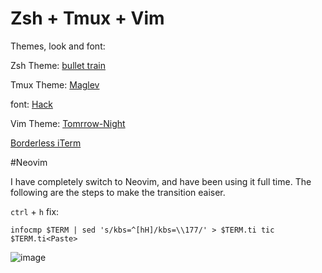 # Zsh + Tmux + Vim

Themes, look and font:

Zsh Theme: [bullet train](https://github.com/caiogondim/bullet-train-oh-my-zsh-theme)

Tmux Theme: [Maglev](https://github.com/caiogondim/maglev)

font: [Hack](http://sourcefoundry.org/hack/)

Vim Theme: [Tomrrow-Night](https://github.com/chriskempson/tomorrow-theme)

<a href="https://github.com/jaredculp/iterm2-borderless-padding">Borderless iTerm</a>

#Neovim

I have completely switch to Neovim, and have been using it full time. The following are the steps to make the transition eaiser.

`ctrl` + `h` fix:

`infocmp $TERM | sed 's/kbs=^[hH]/kbs=\\177/' > $TERM.ti
tic $TERM.ti<Paste>`

![image](https://github.com/yifanchen/dotfiles/blob/master/vim.jpg "my zsh + tmux + vim")

